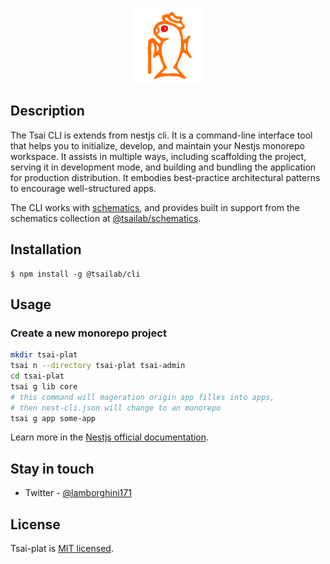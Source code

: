 <p align="center" >
  <a href="https://github.com/lotolab" target="blank"><img src="./docs/lotolab_golden.svg" width="120" alt="Tsai Logo" /></a>
</p>


## Description

The Tsai CLI is extends from nestjs cli.
It is a command-line interface tool that helps you to initialize, develop, and maintain your Nestjs monorepo workspace. It assists in multiple ways, including scaffolding the project, serving it in development mode, and building and bundling the application for production distribution. It embodies best-practice architectural patterns to encourage well-structured apps.

The CLI works with [schematics](https://github.com/angular/angular-cli/tree/master/packages/angular_devkit/schematics), and provides built in support from the schematics collection at [@tsailab/schematics](https://github.com/lotolab/tsai-schematics).


## Installation

```
$ npm install -g @tsailab/cli
```

## Usage

### Create a new monorepo project

```bash
mkdir tsai-plat
tsai n --directory tsai-plat tsai-admin
cd tsai-plat
tsai g lib core 
# this command will mageration origin app filles into apps,
# then nest-cli.json will change to an monorepo 
tsai g app some-app 
```

Learn more in the [Nestjs official documentation](https://docs.nestjs.com/cli/overview).

## Stay in touch

- Twitter - [@lamborghini171](https://twitter.com/lamborghini171)

## License

Tsai-plat is [MIT licensed](LICENSE).

